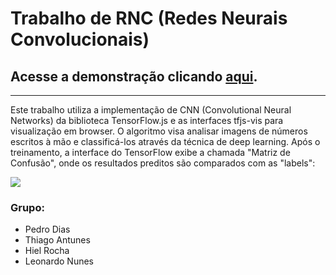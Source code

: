 # Trabalho de RNC (Redes Neurais Convolucionais)
## **Acesse a demonstração clicando [aqui](https://tensorflow-cnn.netlify.app/).**

---

Este trabalho utiliza a implementação de CNN (Convolutional Neural Networks) da biblioteca TensorFlow.js e as interfaces tfjs-vis para visualização em browser. O algoritmo visa analisar imagens de números escritos à mão e classificá-los através da técnica de deep learning. Após o treinamento, a interface do TensorFlow exibe a chamada "Matriz de Confusão", onde os resultados preditos são comparados com as "labels":


![](https://media.discordapp.net/attachments/632599364019421194/907462941392142356/unknown.png)

### Grupo:
- Pedro Dias
- Thiago Antunes
- Hiel Rocha
- Leonardo Nunes

